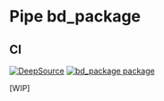 # Pipe bd_package

## CI
 [![DeepSource](https://deepsource.io/gh/OlivierArgentieri/api_ponyorm_test.svg/?label=active+issues&show_trend=true&token=lF4yFqW83FOUfDcUEz6xzaO6)](https://deepsource.io/gh/OlivierArgentieri/api_ponyorm_test/?ref=repository-badge)
 [![bd_package package](https://github.com/OlivierArgentieri/api_ponyorm_test/actions/workflows/python-package.yml/badge.svg)](https://github.com/OlivierArgentieri/api_ponyorm_test/actions/workflows/python-package.yml)
 
 [WIP]

